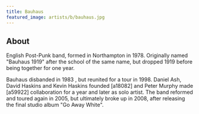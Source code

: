 ```yaml
---
title: Bauhaus
featured_image: artists/b/bauhaus.jpg
---
```

## About

English Post-Punk band, formed in Northampton in 1978.
Originally named "Bauhaus 1919" after the school of the same name, but dropped 1919 before being together for one year.

Bauhaus disbanded in 1983 , but reunited for a tour in 1998.
Daniel Ash, David Haskins and Kevin Haskins founded [a18082] and Peter Murphy made [a59922] collaboration for a year and later as solo artist.
The band reformed and toured again in 2005, but ultimately broke up in 2008, after releasing the final studio album "Go Away White".


